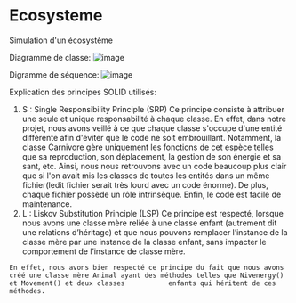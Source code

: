 # Ecosysteme
Simulation d'un écosystème

Diagramme de classe:
![image](https://user-images.githubusercontent.com/78801832/147873853-c4f48b21-d534-4d72-b3f3-61e78115381b.png)

Digramme de séquence:
![image](https://user-images.githubusercontent.com/78801832/147873920-0034b917-a857-45b3-9721-bb154034000f.png)

Explication des principes SOLID utilisés:
  1) S : Single Responsibility Principle (SRP)
    Ce principe consiste à attribuer une seule et unique responsabilité à chaque classe. 
    En effet, dans notre projet, nous avons veillé à ce que chaque classe s'occupe d'une           entité différente afin d'éviter que le code ne soit embrouillant. Notamment, la    classe Carnivore gère uniquement les fonctions de cet espèce telles que sa reproduction, son       déplacement, la gestion de son énergie et sa sant, etc.
    Ainsi, nous nous retrouvons avec un code beaucoup plus clair que si l'on avait mis les classes de toutes les entités dans un même fichier(ledit fichier serait très lourd avec     un code énorme). 
    De plus, chaque fichier possède un rôle intrinsèque.
    Enfin, le code est facile de maintenance.
  2) L : Liskov Substitution Principle (LSP)
    Ce principe est respecté, lorsque nous avons une classe mère reliée à une classe enfant (autrement dit une relations d’héritage) et que nous pouvons remplacer l’instance de la     classe mère par une instance de la classe enfant, sans impacter le comportement de l’instance de classe mère. 
    
    En effet, nous avons bien respecté ce principe du fait que nous avons créé une classe mère Animal ayant des méthodes telles que Nivenergy() et Movement() et deux classes           enfants qui héritent de ces méthodes. 
    
